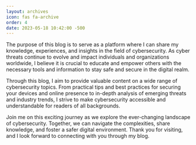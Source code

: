 ```yaml
---
layout: archives
icon: fas fa-archive
order: 4
date: 2023-05-18 10:42:00 -500
---
```


The purpose of this blog is to serve as a platform where I can share my knowledge, experiences, and insights in the field of cybersecurity. As cyber threats continue to evolve and impact individuals and organizations worldwide, I believe it is crucial to educate and empower others with the necessary tools and information to stay safe and secure in the digital realm.

Through this blog, I aim to provide valuable content on a wide range of cybersecurity topics. From practical tips and best practices for securing your devices and online presence to in-depth analysis of emerging threats and industry trends, I strive to make cybersecurity accessible and understandable for readers of all backgrounds.

Join me on this exciting journey as we explore the ever-changing landscape of cybersecurity. Together, we can navigate the complexities, share knowledge, and foster a safer digital environment. Thank you for visiting, and I look forward to connecting with you through my blog.